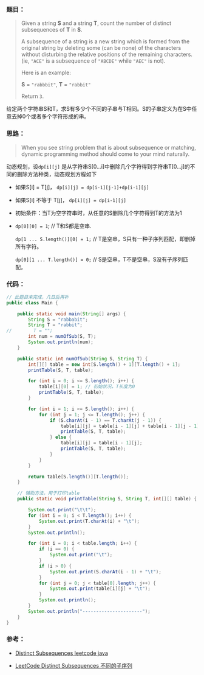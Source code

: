 ### 题目：

> Given a string **S** and a string **T**, count the number of distinct subsequences of **T** in **S**. 
>
> A subsequence of a string is a new string which is formed from the original string by deleting some (can be none) of the characters without disturbing the relative positions of the remaining characters. (ie, `"ACE"` is a subsequence of `"ABCDE"` while `"AEC"` is not). 
>
> Here is an example:
>
> **S** = `"rabbbit"`, **T** = `"rabbit"`
>
> Return `3`.

给定两个字符串S和T，求S有多少个不同的子串与T相同。S的子串定义为在S中任意去掉0个或者多个字符形成的串。 

### 思路：

> When you see string problem that is about subsequence or matching, dynamic programming method should come to your mind naturally.  

动态规划，设`dp[i][j]` 是从字符串S[0...i]中删除几个字符得到字符串T[0...j]的不同的删除方法种类，动态规划方程如下

- 如果S[i] = T[j]， `dp[i][j] = dp[i-1][j-1]+dp[i-1][j]`

- 如果S[i] 不等于 T[j]， `dp[i][j] = dp[i-1][j]`

- 初始条件：当T为空字符串时，从任意的S删除几个字符得到T的方法为1

- `dp[0][0] = 1`; // T和S都是空串.

  `dp[1 ... S.length()][0] = 1;` // T是空串，S只有一种子序列匹配，即删掉所有字符。

  `dp[0][1 ... T.length()] = 0;` // S是空串，T不是空串，S没有子序列匹配。

### 代码：

```java
// 此题目未完成，几日后再补
public class Main {

    public static void main(String[] args) {
        String S = "rabbabit";
        String T = "rabbit";
//        T = "";
        int num = numOfSub(S, T);
        System.out.println(num);
    }

    public static int numOfSub(String S, String T) {
        int[][] table = new int[S.length() + 1][T.length() + 1];
        printTable(S, T, table);

        for (int i = 0; i <= S.length(); i++) {
            table[i][0] = 1; // 初始状况，T长度为0
            printTable(S, T, table);
        }

        for (int i = 1; i <= S.length(); i++) {
            for (int j = 1; j <= T.length(); j++) {
                if (S.charAt(i - 1) == T.charAt(j - 1)) {
                    table[i][j] = table[i - 1][j] + table[i - 1][j - 1];
                    printTable(S, T, table);
                } else {
                    table[i][j] = table[i - 1][j];
                    printTable(S, T, table);
                }
            }
        }

        return table[S.length()][T.length()];
    }

    // 辅助方法，用于打印table
    public static void printTable(String S, String T, int[][] table) {

        System.out.print("\t\t");
        for (int i = 0; i < T.length(); i++) {
            System.out.print(T.charAt(i) + "\t");
        }
        System.out.println();

        for (int i = 0; i < table.length; i++) {
            if (i == 0) {
                System.out.print("\t");
            }
            if (i > 0) {
                System.out.print(S.charAt(i - 1) + "\t");
            }
            for (int j = 0; j < table[0].length; j++) {
                System.out.print(table[i][j] + "\t");
            }
            System.out.println();
        }
        System.out.println("----------------------");
    }
}
```

### 参考：

+ [Distinct Subsequences leetcode java](http://www.cnblogs.com/springfor/p/3896152.html)

+ [LeetCode Distinct Subsequences 不同的子序列](http://www.cnblogs.com/grandyang/p/4294105.html)

